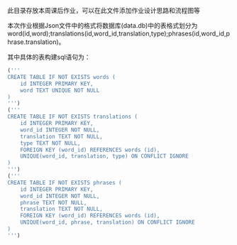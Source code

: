 此目录存放本周课后作业，可以在此文件添加作业设计思路和流程图等

本次作业根据Json文件中的格式将数据库(data.db)中的表格式划分为word(id,word);translations(id,word_id,translation,type);phrases(id,word_id,phrase.translation)。

其中具体的表构建sql语句为：

```sql
('''
CREATE TABLE IF NOT EXISTS words (
    id INTEGER PRIMARY KEY,
    word TEXT UNIQUE NOT NULL
)
''')
('''
CREATE TABLE IF NOT EXISTS translations (
    id INTEGER PRIMARY KEY,
    word_id INTEGER NOT NULL,
    translation TEXT NOT NULL,
    type TEXT NOT NULL,
    FOREIGN KEY (word_id) REFERENCES words (id),
    UNIQUE(word_id, translation, type) ON CONFLICT IGNORE
)
''')
('''
CREATE TABLE IF NOT EXISTS phrases (
    id INTEGER PRIMARY KEY,
    word_id INTEGER NOT NULL,
    phrase TEXT NOT NULL,
    translation TEXT NOT NULL,
    FOREIGN KEY (word_id) REFERENCES words (id),
    UNIQUE(word_id, phrase, translation) ON CONFLICT IGNORE
)
''')

```